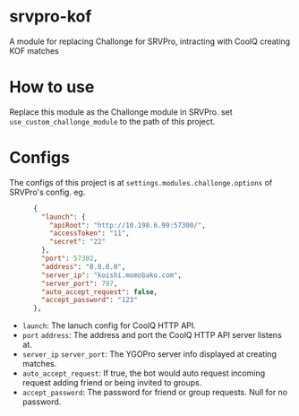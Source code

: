 # srvpro-kof
A module for replacing Challonge for SRVPro, intracting with CoolQ creating KOF matches

# How to use
Replace this module as the Challonge module in SRVPro. set `use_custom_challonge_module` to the path of this project.

# Configs
The configs of this project is at `settings.modules.challonge.options` of SRVPro's config.
eg.
```json
      {
        "launch": {
          "apiRoot": "http://10.198.6.99:57300/",
          "accessToken": "11",
          "secret": "22"
        },
        "port": 57302,
        "address": "0.0.0.0",
        "server_ip": "koishi.momobako.com",
        "server_port": 797,
        "auto_accept_request": false,
        "accept_password": "123"
      },
```

* `launch`: The lanuch config for CoolQ HTTP API.
* `port` `address`: The address and port the CoolQ HTTP API server listens at.
* `server_ip` `server_port`: The YGOPro server info displayed at creating matches.
* `auto_accept_request`: If true, the bot would auto request incoming request adding friend or being invited to groups.
* `accept_password`: The password for friend or group requests. Null for no password. 

